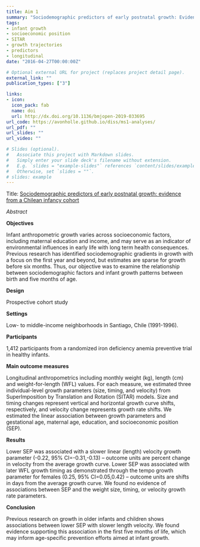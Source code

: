 ```yaml
---
title: Aim 1
summary: "Sociodemographic predictors of early postnatal growth: Evidence from a Chilean infancy cohort."
tags:
- infant growth
- socioeconomic position
- SITAR
- growth trajectories
- predictors
- longitudinal
date: "2016-04-27T00:00:00Z"

# Optional external URL for project (replaces project detail page).
external_link: ""
publication_types: ["3"]

links:
- icon: 
  icon_pack: fab
  name: doi
  url: http://dx.doi.org/10.1136/bmjopen-2019-033695
url_code: https://avonholle.github.io/diss/ms1-analyses/
url_pdf: ""
url_slides: ""
url_video: ""

# Slides (optional).
#   Associate this project with Markdown slides.
#   Simply enter your slide deck's filename without extension.
#   E.g. `slides = "example-slides"` references `content/slides/example-slides.md`.
#   Otherwise, set `slides = ""`.
# slides: example
---
```


Title: [Sociodemographic predictors of early postnatal growth: evidence from a Chilean infancy cohort](http://dx.doi.org/10.1136/bmjopen-2019-033695)

*Abstract*

**Objectives**

Infant anthropometric growth varies across socioeconomic factors, including maternal education and income, and may serve as an indicator of environmental influences in early life with long term health consequences. Previous research has identified sociodemographic gradients in growth with a focus on the first year and beyond, but estimates are sparse for growth before six months. Thus, our objective was to examine the relationship between sociodemographic factors and infant growth patterns between birth and five months of age.

**Design**

Prospective cohort study

**Settings**

Low- to middle-income neighborhoods in Santiago, Chile (1991-1996).

**Participants**

1,412 participants from a randomized iron deficiency anemia preventive trial in healthy infants.

**Main outcome measures**

Longitudinal anthropometrics including monthly weight (kg), length (cm) and weight-for-length (WFL) values. For each measure, we estimated three individual-level growth parameters (size, timing, and velocity) from SuperImposition by Translation and Rotation (SITAR) models. Size and timing changes represent vertical and horizontal growth curve shifts, respectively, and velocity change represents growth rate shifts. We estimated the linear association between growth parameters and gestational age, maternal age, education, and socioeconomic position (SEP).

**Results**

Lower SEP was associated with a slower linear (length) velocity growth parameter (-0.22, 95% CI=-0.31,-0.13) – outcome units are percent change in velocity from the average growth curve. Lower SEP was associated with later WFL growth timing as demonstrated through the tempo growth parameter for females (0.25, 95% CI=0.05,0.42) – outcome units are shifts in days from the average growth curve. We found no evidence of associations between SEP and the weight size, timing, or velocity growth rate parameters.

**Conclusion**

Previous research on growth in older infants and children shows associations between lower SEP with slower length velocity. We found evidence supporting this association in the first five months of life, which may inform age-specific prevention efforts aimed at infant growth.


